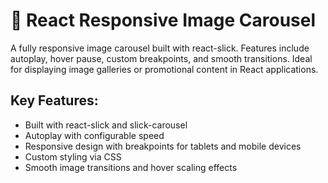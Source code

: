 # 📸 React Responsive Image Carousel
A fully responsive image carousel built with react-slick. Features include autoplay, hover pause, custom breakpoints, and smooth transitions. Ideal for displaying image galleries or promotional content in React applications.

## Key Features:
- Built with react-slick and slick-carousel
- Autoplay with configurable speed
- Responsive design with breakpoints for tablets and mobile devices
- Custom styling via CSS
- Smooth image transitions and hover scaling effects
